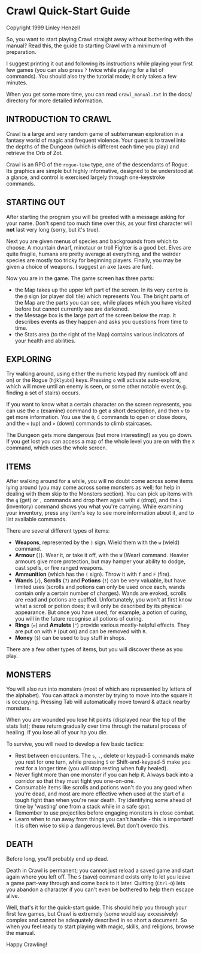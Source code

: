 Crawl Quick-Start Guide
=======================

Copyright 1999 Linley Henzell


So, you want to start playing Crawl straight away without bothering with the
manual? Read this, the guide to starting Crawl with a minimum of preparation.

I suggest printing it out and following its instructions while playing your
first few games (you can also press `?` twice while playing for a list of
commands). You should also try the tutorial mode; it only takes a few
minutes.

When you get some more time, you can read `crawl_manual.txt` in the docs/
directory for more detailed information.

INTRODUCTION TO CRAWL
---------------------

Crawl is a large and very random game of subterranean exploration in a fantasy
world of magic and frequent violence. Your quest is to travel into the depths
of the Dungeon (which is different each time you play) and retrieve the Orb of
Zot.

Crawl is an RPG of the `rogue-like` type, one of the descendants of Rogue. Its
graphics are simple but highly informative, designed to be understood at a
glance, and control is exercised largely through one-keystroke commands.

STARTING OUT
------------

After starting the program you will be greeted with a message asking for your
name. Don't spend too much time over this, as your first character will **not**
last very long (sorry, but it's true).

Next you are given menus of species and backgrounds from which to choose.
A mountain dwarf, minotaur or troll Fighter is a good bet. Elves are quite
fragile, humans are pretty average at everything, and the weirder species are
mostly too tricky for beginning players. Finally, you may be given a choice of
weapons. I suggest an axe (axes are fun).

Now you are in the game. The game screen has three parts:

 - the Map takes up the upper left part of the screen. In its very centre is
   the `@` sign (or player doll tile) which represents You. The bright parts of
   the Map are the parts you can see, while places which you have visited before
   but cannot currently see are darkened.
 - the Message box is the large part of the screen below the map. It describes
   events as they happen and asks you questions from time to time.
 - the Stats area (to the right of the Map) contains various indicators of
   your health and abilities.

EXPLORING
---------

Try walking around, using either the numeric keypad (try numlock off and on) or
the Rogue (`hjklyubn`) keys. Pressing `o` will activate auto-explore, which will
move until an enemy is seen, or some other notable event (e.g. finding a set of
stairs) occurs.

If you want to know what a certain character on the screen represents, you can
use the `x` (examine) command to get a short description, and then `v` to get
more information. You use the `O`, `C` commands to open or close doors, and the
`<` (up) and `>` (down) commands to climb staircases.

The Dungeon gets more dangerous (but more interesting!) as you go down. If you
get lost you can access a map of the whole level you are on with the `X`
command, which uses the whole screen.

ITEMS
-----

After walking around for a while, you will no doubt come across some items
lying around (you may come across some monsters as well; for help in dealing
with them skip to the Monsters section). You can pick up items with the `g`
(get) or `,` commands and drop them again with `d` (drop), and the `i`
(inventory) command shows you what you're carrying. While examining your
inventory, press any item's key to see more information about it, and to list
available commands.

There are several different types of items:

 - **Weapons**, represented by the `)` sign. Wield them with the `w` (wield)
   command.
 - **Armour** (`[`). Wear it, or take it off, with the `W` (Wear) command.
   Heavier armours give more protection, but may hamper your ability to dodge,
   cast spells, or fire ranged weapons.
 - **Ammunition** (which has the `(` sign). Throw it with `f` and `F` (fire).
 - **Wands** (`/`), **Scrolls** (`?`) and **Potions** (`!`) can be very
   valuable, but have limited uses (scrolls and potions can only be used once
   each, wands contain only a certain number of charges). Wands are e`V`oked,
   scrolls are `r`ead and potions are `q`uaffed. Unfortunately, you won't at
   first know what a scroll or potion does; it will only be described by its
   physical appearance. But once you have used, for example, a potion of curing,
   you will in the future recognise all potions of curing.
 - **Rings** (`=`) and **Amulets** (`"`) provide various mostly-helpful effects.
   They are put on with `P` (put on) and can be removed with `R`.
 - **Money** (`$`) can be used to buy stuff in shops.

There are a few other types of items, but you will discover these as you play.

MONSTERS
--------

You will also run into monsters (most of which are represented by letters of
the alphabet). You can attack a monster by trying to move into the square it
is occupying. Pressing Tab will automatically move toward & attack nearby
monsters.

When you are wounded you lose hit points (displayed near the top of the stats
list); these return gradually over time through the natural process of
healing. If you lose all of your hp you die.

To survive, you will need to develop a few basic tactics:

 - Rest between encounters. The `s`, `.`, delete or keypad-5 commands make you
   rest for one turn, while pressing `5` or Shift-and-keypad-5 make you rest
   for a longer time (you will stop resting when fully healed).
 - Never fight more than one monster if you can help it. Always back into a
   corridor so that they must fight you one-on-one.
 - Consumable items like scrolls and potions won't do you any good when you're
   dead, and most are more effective when used at the start of a tough fight
   than when you're near death. Try identifying some ahead of time by 'wasting'
   one from a stack while in a safe spot.
 - Remember to use projectiles before engaging monsters in close combat.
 - Learn when to run away from things you can't handle - this is important!
   It is often wise to skip a dangerous level. But don't overdo this.

DEATH
-----

Before long, you'll probably end up dead.

Death in Crawl is permanent; you cannot just reload a saved game and start
again where you left off. The `S` (save) command exists only to let you leave
a game part-way through and come back to it later. Quitting (`Ctrl-Q`) lets
you abandon a character if you can't even be bothered to help them escape alive.

Well, that's it for the quick-start guide. This should help you through your
first few games, but Crawl is extremely (some would say excessively) complex
and cannot be adequately described in so short a document. So when you feel
ready to start playing with magic, skills, and religions, browse the manual.

Happy Crawling!
